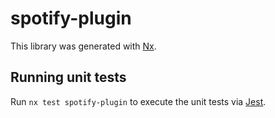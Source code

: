 # spotify-plugin

This library was generated with [Nx](https://nx.dev).

## Running unit tests

Run `nx test spotify-plugin` to execute the unit tests via [Jest](https://jestjs.io).
